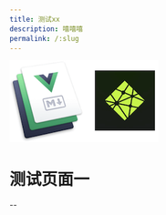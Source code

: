 ```yaml
---
title: 测试xx
description: 嘻嘻嘻
permalink: /:slug
---
```

![ccc](/media/VuePress_+_Netlify_CMS.png "ccc")

# 测试页面一

\--
